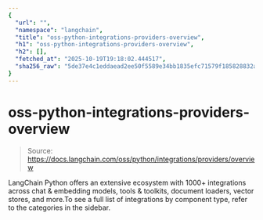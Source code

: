 ```yaml
---
{
  "url": "",
  "namespace": "langchain",
  "title": "oss-python-integrations-providers-overview",
  "h1": "oss-python-integrations-providers-overview",
  "h2": [],
  "fetched_at": "2025-10-19T19:18:02.444517",
  "sha256_raw": "5de37e4c1eddaead2ee50f5589e34bb1835efc71579f185828832a374b5001d7"
}
---
```


# oss-python-integrations-providers-overview

> Source: https://docs.langchain.com/oss/python/integrations/providers/overview

LangChain Python offers an extensive ecosystem with 1000+ integrations across chat & embedding models, tools & toolkits, document loaders, vector stores, and more.To see a full list of integrations by component type, refer to the categories in the sidebar.